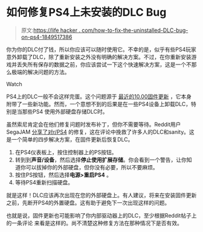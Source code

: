 # 如何修复PS4上未安装的DLC Bug

> 原文:[https://life hacker . com/how-to-fix-the-uninstalled-DLC-bug-on-ps4-1849517386](https://lifehacker.com/how-to-fix-the-uninstalled-dlc-bug-on-ps4-1849517386)

你为你的DLC付了钱，所以你应该可以随时使用它。不幸的是，似乎有些PS4玩家意外卸载了DLC，除了重新安装之外没有明确的解决方案。不过，在你重新安装游戏并丢失所有保存的数据之前，你应该尝试一下这个快速解决方案，这是一个不那么极端的解决问题的方法。

Watch

PS4上的DLC一般不会这样完蛋。这个问题源于 [最近的10.00固件更新](https://www.psu.com/news/ps4-system-update-10-00-rolls-out-with-new-remote-play-features/) ，它本身附带了一些新功能。然而，一个意想不到的后果是在一些PS4设备上卸载DLC，特别是当那些PS4 使用外部硬盘存储DLC时。

虽然索尼肯定会在他们修复问题时发布补丁，但你不需要等待。Reddit用户SegaJAM [分享了对r/PS4](https://www.reddit.com/r/PS4/comments/x9hjcy/protip_if_you_updated_to_firmware_1000_and_dlc_is/) 的修复，这在评论中挽救了许多人的DLC和sanity。这是一个简单的四步解决方案，在固件更新后恢复DLC。

1.  在PS4仪表板上，按住控制器上的PS按钮。
2.  转到到**声音/设备**，然后选择**停止使用扩展存储**。你会看到一个警告，让你知道你可以拔掉你的外部硬盘，但你没有必要，所以不要麻烦。
3.  按住PS按钮，然后选择**电源>重启PS4** 。
4.  等待PS4重新扫描硬盘。

就是这样！DLC应该再次出现在您的外部硬盘上。有人建议，将来在安装固件更新之前，先断开PS4的外置硬盘。这有助于避免下一次出现这样的问题。

也就是说，固件更新也可能影响了你内部驱动器上的DLC，至少根据Reddit帖子上的一条评论 来看是这样的。尚不清楚这种修复方法在那种情况下是否有效。